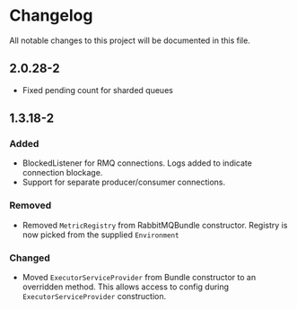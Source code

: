 # Changelog
All notable changes to this project will be documented in this file.

## 2.0.28-2
- Fixed pending count for sharded queues

## 1.3.18-2
### Added
- BlockedListener for RMQ connections. Logs added to indicate connection blockage.
- Support for separate producer/consumer connections. 

### Removed
- Removed `MetricRegistry` from RabbitMQBundle constructor. Registry is now picked from the supplied
`Environment`

### Changed
- Moved `ExecutorServiceProvider` from Bundle constructor to an overridden method. This allows access to config during `ExecutorServiceProvider` construction.